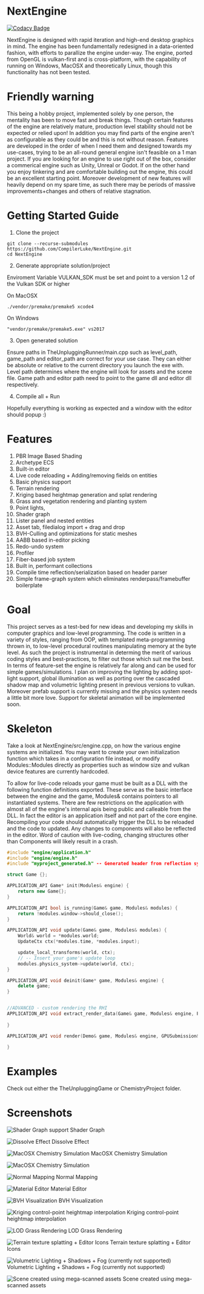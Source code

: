 # NextEngine
[![Codacy Badge](https://api.codacy.com/project/badge/Grade/56322335a66b4e599ea0ad0ba46a2bc9)](https://app.codacy.com/manual/CompilerLuke/NextEngine?utm_source=github.com&utm_medium=referral&utm_content=CompilerLuke/NextEngine&utm_campaign=Badge_Grade_Settings)

NextEngine is designed with rapid iteration and high-end desktop graphics in mind. The engine has been fundamentally redesigned in a data-oriented fashion, with efforts to parallize the engine under-way. The engine, ported from OpenGL is vulkan-first and is cross-platform, with the capability of running on Windows, MacOSX and theoretically Linux, though this functionality has not been tested. 


# Friendly warning
This being a hobby project, implemented solely by one person, the mentality has been to move fast and break things. Though certain features of the engine are relatively mature, production level stability should not be expected or relied upon! In addition you may find parts of the engine aren't as configurable as they could be and this is not without reason. Features are developed in the order of when I need them and designed towards my use-cases, trying to be an all-round general engine isn't feasible on a 1 man project. If you are looking for an engine to use right out of the box, consider a commerical engine such as Unity, Unreal or Godot. If on the other hand you enjoy tinkering and are comfortable building out the engine, this could be an excellent starting point. Moreover development of new features will heavily depend on my spare time, as such there may be periods of massive improvements+changes and others of relative stagnation.

# Getting Started Guide

1. Clone the project
```console
git clone --recurse-submodules https://github.com/CompilerLuke/NextEngine.git
cd NextEngine
```
2. Generate appropriate solution/project

Enviroment Variable VULKAN_SDK must be set and point to a version 1.2 of the Vulkan SDK or higher

On MacOSX

```console
./vendor/premake/premake5 xcode4
```
On Windows

```console
"vendor/premake/premake5.exe" vs2017
```

3. Open generated solution

Ensure paths in TheUnpluggingRunner/main.cpp such as level_path, game_path and editor_path are correct for your use case. They can either be absolute or relative to the current directory you launch the exe with. Level path determines where the engine will look for assets and the scene file. Game path and editor path need to point to the game dll and editor dll respectively. 

4. Compile all + Run

Hopefully everything is working as expected and a window with the editor should popup :)

# Features
1. PBR Image Based Shading
2. Archetype ECS
3. Built-in editor
4. Live code reloading + Adding/removing fields on entities
5. Basic physics support
6. Terrain rendering 
7. Kriging based heightmap generation and splat rendering
8. Grass and vegetation rendering and planting system
9. Point lights, 
10. Shader graph
11. Lister panel and nested entities
12. Asset tab, filedialog import + drag and drop
13. BVH-Culling and optimizations for static meshes
14. AABB based in-editor picking
15. Redo-undo system
16. Profiler
17. Fiber-based job system
18. Built in, performant collections
19. Compile time reflection/serialization based on header parser
20. Simple frame-graph system which eliminates renderpass/framebuffer boilerplate

# Goal
This project serves as a test-bed for new ideas and developing my skills in computer graphics and low-level programming. The code is written in a variety of styles, ranging from OOP, with templated meta-programming thrown in, to low-level procedural routines manipulating memory at the byte level. As such the project is instrumental in determing the merit of various coding styles and best-practices, to filter out those which suit me the best. In terms of feature-set the engine is relatively far along and can be used for simple games/simulations. I plan on improving the lighting by adding spot-light support, global illumination as well as porting over the cascaded shadow map and volumetric lighting present in previous versions to vulkan. Moreover prefab support is currently missing and the physics system needs a little bit more love. Support for skeletal animation will be implemented soon. 

# Skeleton

Take a look at NextEngine/src/engine.cpp, on how the various engine systems are initialized. You may want to create your own initialization function which takes in a configuration file instead, or modify Modules::Modules directly as properties such as window size and vulkan device features are currently hardcoded.

To allow for live-code reloads your game must be built as a DLL with the following function definitions exported. These serve as the basic interface between the engine and the game, Modules& contains pointers to all instantiated systems. There are few restrictions on the application with almost all of the engine's internal apis being public and calleable from the DLL. In fact the editor is an application itself and not part of the core engine. Recompiling your code should automatically trigger the DLL to be reloaded and the code to updated. Any changes to components will also be reflected in the editor. Word of caution with live-coding, changing structures other than Components will likely result in a crash. 

```c++
#include "engine/application.h"
#include "engine/engine.h"
#include "myproject_generated.h" -- Generated header from reflection system, includes component definitions

struct Game {};

APPLICATION_API Game* init(Modules& engine) {
    return new Game{};
}

APPLICATION_API bool is_running(Game& game, Modules& modules) {
    return !modules.window->should_close();
}

APPLICATION_API void update(Game& game, Modules& modules) {
    World& world = *modules.world;
    UpdateCtx ctx(*modules.time, *modules.input);

    update_local_transforms(world, ctx);
    // -- Insert your game's update loop
    modules.physics_system->update(world, ctx);
}

APPLICATION_API void deinit(Game* game, Modules& engine) {
    delete game;
}


//ADVANCED - custom rendering the RHI
APPLICATION_API void extract_render_data(Game& game, Modules& engine, FrameData& data) {
    
}

APPLICATION_API void render(Demo& game, Modules& engine, GPUSubmission& gpu_submission, FrameData& data) {
    
}

```

# Examples
Check out either the TheUnpluggingGame or ChemistryProject folder.

# Screenshots

![Shader Graph support](https://media.discordapp.net/attachments/490868844760530944/768536285861380168/shadergraph_demo.JPG?width=2688&height=776)
Shader Graph

![Dissolve Effect](https://media.discordapp.net/attachments/490868844760530944/615550417794891803/Screenshot_190.png?width=2400&height=1350)
Dissolve Effect

![MacOSX Chemistry Simulation](https://cdn.discordapp.com/attachments/490868844760530944/774741962640064532/Screenshot_2020-11-07_at_22.07.05.png)
MacOSX Chemistry Simulation

![MacOSX Chemistry Simulation](https://cdn.discordapp.com/attachments/490868844760530944/774742011923398656/Screenshot_2020-11-07_at_22.03.36.png)

![Normal Mapping](https://media.discordapp.net/attachments/490868844760530944/726342993606475816/Wood.PNG)
Normal Mapping

![Material Editor](https://media.discordapp.net/attachments/490868844760530944/725715187125977119/cubemap.PNG?width=2684&height=1351)
Material Editor

![BVH Visualization](https://media.discordapp.net/attachments/490868844760530944/690621959016546344/algo.PNG)
BVH Visualization

![Kriging control-point heightmap interpolation](https://media.discordapp.net/attachments/490868844760530944/731453786064683079/kriging.PNG)
Kriging control-point heightmap interpolation

![LOD Grass Rendering](https://media.discordapp.net/attachments/490868844760530944/737713178166820945/lods.JPG?width=2338&height=1349)
LOD Grass Rendering

![Terrain texture splatting + Editor Icons](https://media.discordapp.net/attachments/490868844760530944/770595325739401226/Screenshot_2020-10-27_at_11.25.30.png?width=2308&height=1350)
Terrain texture splatting + Editor Icons

![Volumetric Lighting + Shadows + Fog (currently not supported)](https://media.discordapp.net/attachments/490868844760530944/683654920368554017/TreesAnime.PNG)
Volumetric Lighting + Shadows + Fog (currently not supported)

![Scene created using mega-scanned assets](https://media.discordapp.net/attachments/582610879808274442/648229569949728788/Screenshot_206.png?width=2400&height=1350)
Scene created using mega-scanned assets


